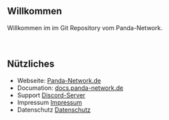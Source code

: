 ## Willkommen

Willkommen im im Git Repository vom Panda-Network.
<br><br><br>
## Nützliches

- Webseite: [Panda-Network.de](https://panda-network.de)
- Documation: [docs.panda-network.de](https://docs.panda-network.de/)
- Support [Discord-Server](https://discord.gg/z8ScRvf)
- Impressum [Impressum](https://panda-network.de/impressum)
- Datenschutz [Datenschutz](https://panda-network.de/datenschutz)





